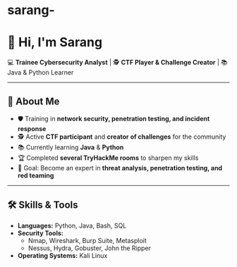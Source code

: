 # sarang-
# 👋 Hi, I'm Sarang  

💻 **Trainee Cybersecurity Analyst** | 🕵️ **CTF Player & Challenge Creator** | 📚 Java & Python Learner  

---

## 🚀 About Me  
- 🛡️ Training in **network security, penetration testing, and incident response**  
- 🕵️ Active **CTF participant** and **creator of challenges** for the community  
- 📚 Currently learning **Java** & **Python**  
- 🏆 Completed **several TryHackMe rooms** to sharpen my skills  
- 🎯 Goal: Become an expert in **threat analysis, penetration testing, and red teaming**  

---

## 🛠 Skills & Tools  
- **Languages:** Python, Java, Bash, SQL  
- **Security Tools:**  
  - Nmap, Wireshark, Burp Suite, Metasploit  
  - Nessus, Hydra, Gobuster, John the Ripper  
- **Operating Systems:** Kali Linux

